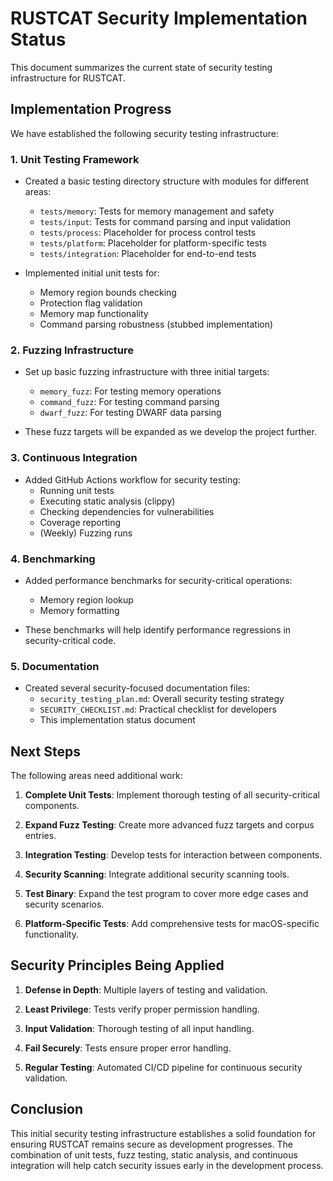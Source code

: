# RUSTCAT Security Implementation Status

This document summarizes the current state of security testing infrastructure for RUSTCAT.

## Implementation Progress

We have established the following security testing infrastructure:

### 1. Unit Testing Framework

- Created a basic testing directory structure with modules for different areas:
  - `tests/memory`: Tests for memory management and safety
  - `tests/input`: Tests for command parsing and input validation
  - `tests/process`: Placeholder for process control tests
  - `tests/platform`: Placeholder for platform-specific tests
  - `tests/integration`: Placeholder for end-to-end tests

- Implemented initial unit tests for:
  - Memory region bounds checking
  - Protection flag validation
  - Memory map functionality
  - Command parsing robustness (stubbed implementation)

### 2. Fuzzing Infrastructure

- Set up basic fuzzing infrastructure with three initial targets:
  - `memory_fuzz`: For testing memory operations
  - `command_fuzz`: For testing command parsing
  - `dwarf_fuzz`: For testing DWARF data parsing

- These fuzz targets will be expanded as we develop the project further.

### 3. Continuous Integration

- Added GitHub Actions workflow for security testing:
  - Running unit tests
  - Executing static analysis (clippy)
  - Checking dependencies for vulnerabilities
  - Coverage reporting
  - (Weekly) Fuzzing runs

### 4. Benchmarking

- Added performance benchmarks for security-critical operations:
  - Memory region lookup
  - Memory formatting
  
- These benchmarks will help identify performance regressions in security-critical code.

### 5. Documentation

- Created several security-focused documentation files:
  - `security_testing_plan.md`: Overall security testing strategy
  - `SECURITY_CHECKLIST.md`: Practical checklist for developers
  - This implementation status document

## Next Steps

The following areas need additional work:

1. **Complete Unit Tests**: Implement thorough testing of all security-critical components.

2. **Expand Fuzz Testing**: Create more advanced fuzz targets and corpus entries.

3. **Integration Testing**: Develop tests for interaction between components.

4. **Security Scanning**: Integrate additional security scanning tools.

5. **Test Binary**: Expand the test program to cover more edge cases and security scenarios.

6. **Platform-Specific Tests**: Add comprehensive tests for macOS-specific functionality.

## Security Principles Being Applied

1. **Defense in Depth**: Multiple layers of testing and validation.

2. **Least Privilege**: Tests verify proper permission handling.

3. **Input Validation**: Thorough testing of all input handling.

4. **Fail Securely**: Tests ensure proper error handling.

5. **Regular Testing**: Automated CI/CD pipeline for continuous security validation.

## Conclusion

This initial security testing infrastructure establishes a solid foundation for ensuring RUSTCAT remains secure as development progresses. The combination of unit tests, fuzz testing, static analysis, and continuous integration will help catch security issues early in the development process. 